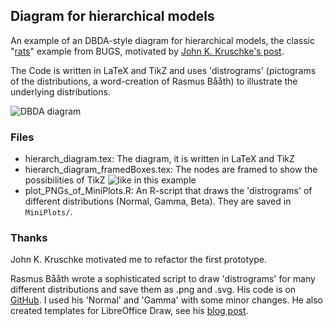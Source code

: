 ## Diagram for hierarchical models

An example of an DBDA-style diagram for hierarchical models, the classic "[rats](http://www.mrc-bsu.cam.ac.uk/bugs/documentation/exampVol1/node3.html)" example from BUGS, motivated by [John K. Kruschke's post](http://doingbayesiandataanalysis.blogspot.ch/2013/10/diagrams-for-hierarchical-models-we.html).

The Code is written in LaTeX and TikZ and uses 'distrograms' (pictograms of the distributions, a word-creation of Rasmus Bååth) to illustrate the underlying distributions.

![DBDA diagram](https://raw.github.com/tinu-schneider/DBDA_hierach_diagram/master/Example.png)


### Files
* hierarch_diagram.tex: The diagram, it is written in LaTeX and TikZ
* hierarch_diagram_framedBoxes.tex: The nodes are framed to show the possibilities of TikZ ![like in this example](https://raw.github.com/tinu-schneider/DBDA_hierach_diagram/master/framed_node.png)
* plot_PNGs_of_MiniPlots.R: An R-script that draws the 'distrograms' of  different distributions (Normal, Gamma, Beta). They are saved in `MiniPlots/`. 

###  Thanks

John K. Kruschke motivated me to refactor the first prototype.

Rasmus Bååth wrote a sophisticated script to draw 'distrograms' for many different distributions and save them as .png and .svg. His code is on [GitHub](https://github.com/rasmusab/distribution_diagrams). I used his 'Normal' and 'Gamma' with some minor changes. 
He also created templates for  LibreOffice Draw, see his [blog post](http://www.sumsar.net/blog/2013/10/diy-kruschke-style-diagrams/).






